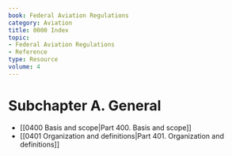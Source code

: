 ```yaml
---
book: Federal Aviation Regulations
category: Aviation
title: 0000 Index
topic:
- Federal Aviation Regulations
- Reference
type: Resource
volume: 4
---
```


# Subchapter A. General

- [[0400 Basis and scope|Part 400. Basis and scope]]
- [[0401 Organization and definitions|Part 401. Organization and definitions]]